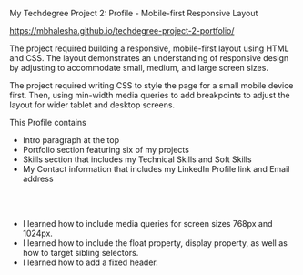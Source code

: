 My Techdegree Project 2: Profile - Mobile-first Responsive Layout

https://mbhalesha.github.io/techdegree-project-2-portfolio/

The project required building a responsive, mobile-first layout using HTML and CSS. The layout demonstrates an understanding of responsive design by adjusting to accommodate small, medium, and large screen sizes.

The project required writing CSS to style the page for a small mobile device first. Then, using min-width media queries to add breakpoints to adjust the layout for wider tablet and desktop screens.

This Profile contains
- Intro paragraph at the top
- Portfolio section featuring six of my projects 
- Skills section that includes my Technical Skills and Soft Skills
- My Contact information that includes my LinkedIn Profile link and Email address

<br>
<br>

- I learned how to include media queries for screen sizes 768px and 1024px.
- I learned how to include the float property, display property, as well as how to target sibling selectors.
- I learned how to add a fixed header.
